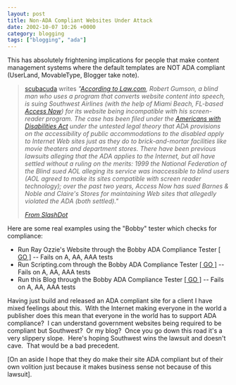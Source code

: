```yaml
---
layout: post
title: Non-ADA Compliant Websites Under Attack
date: 2002-10-07 10:26 +0000
category: blogging
tags: ["blogging", "ada"]
---
```

<p>This has absolutely frightening implications for people that make content management systems where the default templates are NOT ADA compliant (UserLand, MovableType, Blogger&nbsp;take note).</p>
<blockquote dir="ltr" style="MARGIN-RIGHT: 0px">
<p><a href="https://web.archive.org/web/20021013031121/http://(scubacuda)%20(at)%20(iname.com)/">scubacuda</a> writes <i>"<a href="https://web.archive.org/web/20021013031121/http://www.law.com/servlet/ContentServer?pagename=OpenMarket/Xcelerate/View&amp;c=LawArticle&amp;cid=1032128683422&amp;t=LawArticleTech">According to Law.com</a>, Robert Gumson, a blind man who uses a program that converts website content into speech, is suing Southwest Airlines (with the help of Miami Beach, FL-based <a href="https://web.archive.org/web/20021013031121/http://www.adaaccessnow.org/">Access Now</a>) for its website being incompatible with his screen-reader program. The case has been filed under the <a href="https://web.archive.org/web/20021013031121/http://www.usdoj.gov/crt/ada/adahom1.htm">Americans with Disabilities Act</a> under the untested legal theory that ADA provisions on the accessibility of public accommodations to the disabled apply to Internet Web sites just as they do to brick-and-mortar facilities like movie theaters and department stores. There have been previous lawsuits alleging that the ADA applies to the Internet, but all have settled without a ruling on the merits: 1999 the National Federation of the Blind sued AOL alleging its service was inaccessible to blind users (AOL agreed to make its sites compatible with screen reader technology); over the past two years, Access Now has sued Barnes &amp; Noble and Claire's Stores for maintaining Web sites that allegedly violated the ADA (both settled)."</i></p>
<p><a href="https://web.archive.org/web/20021013031121/http://yro.slashdot.org/article.pl?sid=02/10/06/2340204&amp;mode=thread&amp;tid=103"><em>From SlashDot</em></a></p></blockquote>
<p dir="ltr">Here are some real examples using the "Bobby" tester which checks for compliance:</p>
<ul dir="ltr">
<li>
<div style="MARGIN-RIGHT: 0px">Run Ray Ozzie's Website through the Bobby ADA Compliance Tester <a href="https://web.archive.org/web/20021013031121/http://bobby.watchfire.com/bobby/bobbyServlet?URL=http%3A%2F%2Fwww.ozzie.net%2Fblog%2F&amp;gl=wcag1-aaa">[ GO ]</a> -- Fails on A, AA, AAA tests</div></li>
<li>
<div style="MARGIN-RIGHT: 0px">Run Scripting.com through the Bobby ADA Compliance Tester <a href="https://web.archive.org/web/20021013031121/http://bobby.watchfire.com/bobby/bobbyServlet?URL=http%3A%2F%2Fwww.scripting.com%2F&amp;gl=wcag1-aaa">[ GO ]</a> -- Fails on A, AA, AAA tests</div></li>
<li>
<div style="MARGIN-RIGHT: 0px">Run this Blog through the Bobby ADA Compliance Tester <a href="https://web.archive.org/web/20021013031121/http://bobby.watchfire.com/bobby/bobbyServlet?URL=http%3A%2F%2Fradio.weblogs.com/0103807%2F&amp;gl=wcag1-aaa">[ GO ]</a> -- Fails on A, AA, AAA tests</div></li></ul>
<p style="MARGIN-RIGHT: 0px">Having just build and released an ADA compliant site for a client I have mixed feelings about this.&nbsp; With the Internet making everyone in the world a publisher does this mean that everyone in the world has to support ADA compliance?&nbsp; I can understand government websites being required to be compliant but Southwest?&nbsp; Or my blog?&nbsp; Once you go down this road it's a very slippery slope.&nbsp; Here's hoping Southwest wins the lawsuit and doesn't cave.&nbsp; That would be a bad precedent.&nbsp; </p>
<p style="MARGIN-RIGHT: 0px">[On an aside I hope that they do make their site ADA compliant but of their own volition just because it makes business sense not because of this lawsuit].</p